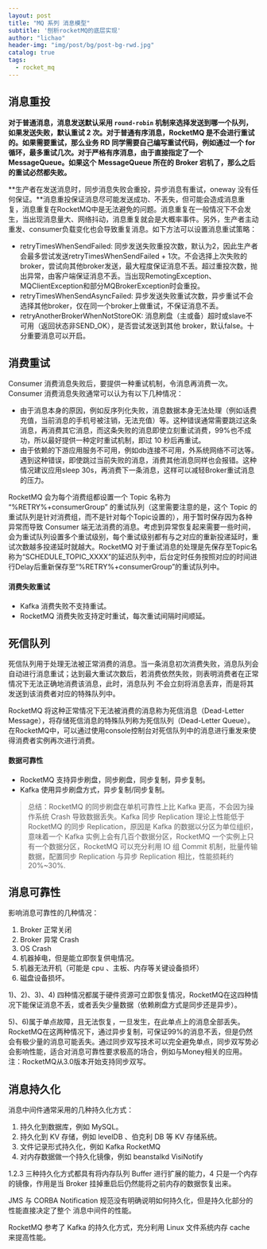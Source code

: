 ```yaml
---
layout: post
title: "MQ 系列 消息模型"
subtitle: '刨析rocketMQ的底层实现'
author: "lichao"
header-img: "img/post/bg/post-bg-rwd.jpg"
catalog: true
tags:
  - rocket_mq
---
```



## 消息重投

**对于普通消息，消息发送默认采用 ```round-robin``` 机制来选择发送到哪一个队列，如果发送失败，默认重试 2 次。对于普通有序消息，RocketMQ 是不会进行重试的。如果需要重试，那么业务 RD 同学需要自己编写重试代码，例如通过一个 for 循环，最多重试几次。对于严格有序消息，由于直接指定了一个 MessageQueue。如果这个 MessageQueue 所在的 Broker 宕机了，那么之后的重试必然都失败。**

**生产者在发送消息时，同步消息失败会重投，异步消息有重试，oneway 没有任何保证。**消息重投保证消息尽可能发送成功、不丢失，但可能会造成消息重复，消息重复在RocketMQ中是无法避免的问题。消息重复在一般情况下不会发生，当出现消息量大、网络抖动，消息重复就会是大概率事件。另外，生产者主动重发、consumer负载变化也会导致重复消息。如下方法可以设置消息重试策略：

* retryTimesWhenSendFailed:  同步发送失败重投次数，默认为2，因此生产者会最多尝试发送retryTimesWhenSendFailed + 1次。不会选择上次失败的broker，尝试向其他broker发送，最大程度保证消息不丢。超过重投次数，抛出异常，由客户端保证消息不丢。当出现RemotingException、MQClientException和部分MQBrokerException时会重投。
* retryTimesWhenSendAsyncFailed:  异步发送失败重试次数，异步重试不会选择其他broker，仅在同一个broker上做重试，不保证消息不丢。
* retryAnotherBrokerWhenNotStoreOK:  消息刷盘（主或备）超时或slave不可用（返回状态非SEND_OK），是否尝试发送到其他 broker，默认false。十分重要消息可以开启。

## 消费重试

Consumer 消费消息失败后，要提供一种重试机制，令消息再消费一次。Consumer 消费消息失败通常可以认为有以下几种情况：

* 由于消息本身的原因，例如反序列化失败，消息数据本身无法处理（例如话费充值，当前消息的手机号被注销，无法充值）等。这种错误通常需要跳过这条消息，再消费其它消息，而这条失败的消息即使立刻重试消费，99%也不成功，所以最好提供一种定时重试机制，即过 10 秒后再重试。
* 由于依赖的下游应用服务不可用，例如db连接不可用，外系统网络不可达等。遇到这种错误，即使跳过当前失败的消息，消费其他消息同样也会报错。这种情况建议应用sleep 30s，再消费下一条消息，这样可以减轻Broker重试消息的压力。

RocketMQ 会为每个消费组都设置一个 Topic 名称为 “%RETRY%+consumerGroup” 的重试队列（这里需要注意的是，这个 Topic 的重试队列是针对消费组，而不是针对每个Topic设置的），用于暂时保存因为各种异常而导致 Consumer 端无法消费的消息。考虑到异常恢复起来需要一些时间，会为重试队列设置多个重试级别，每个重试级别都有与之对应的重新投递延时，重试次数越多投递延时就越大。RocketMQ 对于重试消息的处理是先保存至Topic名称为“SCHEDULE_TOPIC_XXXX”的延迟队列中，后台定时任务按照对应的时间进行Delay后重新保存至“%RETRY%+consumerGroup”的重试队列中。

#### 消费失败重试

* Kafka 消费失败不支持重试。
* RocketMQ 消费失败支持定时重试，每次重试间隔时间顺延。

## 死信队列

死信队列用于处理无法被正常消费的消息。当一条消息初次消费失败，消息队列会自动进行消息重试；达到最大重试次数后，若消费依然失败，则表明消费者在正常情况下无法正确地消费该消息，此时，消息队列 不会立刻将消息丢弃，而是将其发送到该消费者对应的特殊队列中。

RocketMQ 将这种正常情况下无法被消费的消息称为死信消息（Dead-Letter Message），将存储死信消息的特殊队列称为死信队列（Dead-Letter Queue）。在RocketMQ中，可以通过使用console控制台对死信队列中的消息进行重发来使得消费者实例再次进行消费。

#### 数据可靠性

* RocketMQ 支持异步刷盘，同步刷盘，同步复制，异步复制。
* Kafka 使用异步刷盘方式，异步复制/同步复制。

> 总结：RocketMQ 的同步刷盘在单机可靠性上比 Kafka 更高，不会因为操作系统 Crash 导致数据丢失。Kafka 同步 Replication 理论上性能低于 RocketMQ 的同步 Replication，原因是 Kafka 的数据以分区为单位组织，意味着一个 Kafka 实例上会​​有几百个数据分区，RocketMQ 一个实例上只有一个数据分区，RocketMQ 可以充分利用 IO 组 Commit 机制，批量传输数据，配置同步 Replication 与异步 Replication 相比，性能损耗约 20%~30%.

## 消息可靠性

影响消息可靠性的几种情况：

1. Broker 正常关闭
2. Broker 异常 Crash
3. OS Crash
4. 机器掉电，但是能立即恢复供电情况。
5. 机器无法开机（可能是 cpu 、主板、内存等关键设备损坏）
6. 磁盘设备损坏。

1)、2)、3)、4) 四种情况都属于硬件资源可立即恢复情况，RocketMQ在这四种情况下能保证消息不丢，或者丢失少量数据（依赖刷盘方式是同步还是异步）。

5)、6)属于单点故障，且无法恢复，一旦发生，在此单点上的消息全部丢失。RocketMQ在这两种情况下，通过异步复制，可保证99%的消息不丢，但是仍然会有极少量的消息可能丢失。通过同步双写技术可以完全避免单点，同步双写势必会影响性能，适合对消息可靠性要求极高的场合，例如与Money相关的应用。注：RocketMQ从3.0版本开始支持同步双写。

## 消息持久化

消息中间件通常采用的几种持久化方式：

1. 持久化到数据库，例如 MySQL。
2. 持久化到 KV 存储，例如 levelDB 、伯克利 DB 等 KV 存储系统。
3. 文件记录形式持久化，例如 Kafka RocketMQ
4. 对内存数据做一个持久化镜像，例如 beanstalkd VisiNotify

1.2.3 三种持久化方式都具有将内存队列 Buffer 进行扩展的能力，4 只是一个内存的镜像，作用是当 Broker 挂掉重启后仍然能将之前内存的数据恢复出来。

JMS 与 CORBA Notification 规范没有明确说明如何持久化，但是持久化部分的性能直接决定了整个 消息中间件的性能。

RocketMQ 参考了 Kafka 的持久化方式，充分利用 Linux 文件系统内存 cache 来提高性能。
